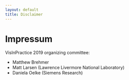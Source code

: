 ```yaml
---
layout: default
title: Disclaimer
---
```


# Impressum

VisInPractice 2019 organizing committee:
* Matthew Brehmer
* Matt Larsen (Lawrence Livermore National Laboratory)
* Daniela Oelke (Siemens Research)
